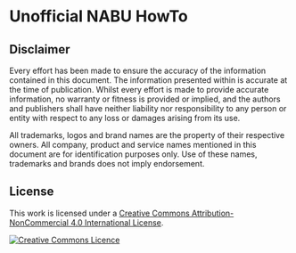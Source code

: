 # Unofficial NABU HowTo

## Disclaimer
Every effort has been made to ensure the accuracy of the information contained in this document. The information presented within is accurate at the time of publication.  Whilst every effort is made to provide accurate information, no warranty or fitness is provided or implied, and the authors and publishers shall have neither liability nor responsibility to any person or entity with respect to any loss or damages arising from its use.

All trademarks, logos and brand names are the property of their respective owners. All company, product and service names mentioned in this document are for identification purposes only. Use of these names, trademarks and brands does not imply endorsement.

## License
This work is licensed under a <a rel="license" href="http://creativecommons.org/licenses/by-nc/4.0/">Creative Commons Attribution-NonCommercial 4.0 International License</a>.

<a rel="license" href="http://creativecommons.org/licenses/by-nc/4.0/"><img alt="Creative Commons Licence" style="border-width:0" src="https://i.creativecommons.org/l/by-nc/4.0/88x31.png" /></a>
